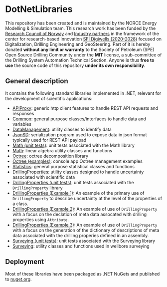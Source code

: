 # DotNetLibraries

This repository has been created and is maintained by the NORCE Energy Modelling & Simulation team. This research work has been funded by the [Research Council of Norway](https://www.forskningsradet.no/) and [Industry partners](https://www.digiwells.no/about/board/) in the framework of the center for research-based innovation [SFI Digiwells (2020-2028)](https://www.digiwells.no/) focused on Digitalization, Drilling Engineering and GeoSteering. Part of it is hereby donated **without any limit or warranty** to the Society of Petroleum (SPE) Open Source Drilling Community under the **MIT** license, a sub-committee of the Drilling System Automation Technical Section. Anyone is thus **free to use** the source code of this repository **under its own responsibility**.

## General description
It contains the following standard libraries implemented in .NET, relevant for the development of scientific applications:
- [APIProxy](https://github.com/Open-Source-Drilling-Community/DotNetLibraries/tree/main/OSDC.DotnetLibraries.General/OSDC.DotnetLibraries.General.APIProxy): generic http client features to handle REST API requests and responses
- [Common](https://github.com/Open-Source-Drilling-Community/DotNetLibraries/tree/main/OSDC.DotnetLibraries.General/OSDC.DotnetLibraries.General.Common): general purpose classes/interfaces to handle data and variables
- [DataManagement](https://github.com/Open-Source-Drilling-Community/DotNetLibraries/tree/main/OSDC.DotnetLibraries.General/OSDC.DotnetLibraries.General.DataManagement): utility classes to identify data
- [JsonSD](https://github.com/Open-Source-Drilling-Community/DotNetLibraries/tree/main/OSDC.DotnetLibraries.General/OSDC.DotnetLibraries.General.JsonSD): serialization program used to expose data in json format typically used for REST API payload
- [Math (unit tests)](https://github.com/Open-Source-Drilling-Community/DotNetLibraries/tree/main/OSDC.DotnetLibraries.General/OSDC.DotnetLibraries.General.Math.UnitTest): unit tests associated with the Math library
- [Math](https://github.com/Open-Source-Drilling-Community/DotNetLibraries/tree/main/OSDC.DotnetLibraries.General/OSDC.DotnetLibraries.General.Math): linear algebra utility classes and functions
- [Octree](https://github.com/Open-Source-Drilling-Community/DotNetLibraries/tree/main/OSDC.DotnetLibraries.General/OSDC.DotnetLibraries.General.Octree): octree decomposition library
- [Octree (examples)](https://github.com/Open-Source-Drilling-Community/DotNetLibraries/tree/main/OSDC.DotnetLibraries.General/OSDC.DotnetLibraries.General.Octree.Example01): console app Octree management examples
- [Statistics](https://github.com/Open-Source-Drilling-Community/DotNetLibraries/tree/main/OSDC.DotnetLibraries.General/OSDC.DotnetLibraries.General.Statistics): general purpose statistical classes and functions
- [DrillingProperties](https://github.com/Open-Source-Drilling-Community/DotNetLibraries/tree/main/OSDC.DotnetLibraries.General/OSDC.DotnetLibraries.Drilling.DrillingProperties): utility classes designed to handle uncertainty associated with scientific data
- [DrillingProperties (unit tests)](https://github.com/Open-Source-Drilling-Community/DotNetLibraries/tree/main/OSDC.DotnetLibraries.General/OSDC.DotnetLibraries.Drilling.DrillingProperties.UnitTest): unit tests associated with the `DrillingProperty` library
- [DrillingProperties (Example 1)](https://github.com/Open-Source-Drilling-Community/DotNetLibraries/tree/main/OSDC.DotnetLibraries.General/OSDC.DotnetLibraries.Drilling.DrillingProperties.Example01): An example of the primary use of `DrillingProperty` to describe uncertainty at the level of the properties of a class.
- [DrillingProperties (Example 2)](https://github.com/Open-Source-Drilling-Community/DotNetLibraries/tree/main/OSDC.DotnetLibraries.General/OSDC.DotnetLibraries.Drilling.DrillingProperties.Example02): An example of use of `DrillingProperty` with a focus on the declation of meta data assocated with drilling properties using `Attribute`.
- [DrillingProperties (Example 3)](https://github.com/Open-Source-Drilling-Community/DotNetLibraries/tree/main/OSDC.DotnetLibraries.General/OSDC.DotnetLibraries.Drilling.DrillingProperties.Example03): An example of use of `DrillingProperty` with a focus on the generation of the dictionary of descriptions of meta data associated with the drilling properies defined in an assembly.
- [Surveying (unit tests)](https://github.com/Open-Source-Drilling-Community/DotNetLibraries/tree/main/OSDC.DotnetLibraries.General/OSDC.DotnetLibraries.Drilling.Surveying.UnitTest): unit tests associated with the Surveying library
- [Surveying](https://github.com/Open-Source-Drilling-Community/DotNetLibraries/tree/main/OSDC.DotnetLibraries.General/OSDC.DotnetLibraries.Drilling.Surveying): utility classes and functions used in wellbore surveying

## Deployment
Most of these libraries have been packaged as .NET NuGets and published to [nuget.org](https://www.nuget.org/packages?q=OSDC.Dotnetlibraries).
